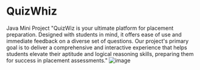 # QuizWhiz
Java Mini Project
"QuizWiz is your ultimate platform for placement preparation. Designed with students in mind, it offers ease of use and immediate feedback on a diverse set of questions. Our project's primary goal is to deliver a comprehensive and interactive experience that helps students elevate their aptitude and logical reasoning skills, preparing them for success in placement assessments."
![image](https://github.com/Sowmithaa22/QuizWhiz/assets/137026975/11a6fb74-9332-4cf1-b4fc-cd758a5cf03a)
